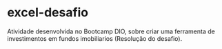 # excel-desafio
Atividade desenvolvida no Bootcamp DIO, sobre criar uma ferramenta de investimentos em fundos imobiliarios (Resolução do desafio).
